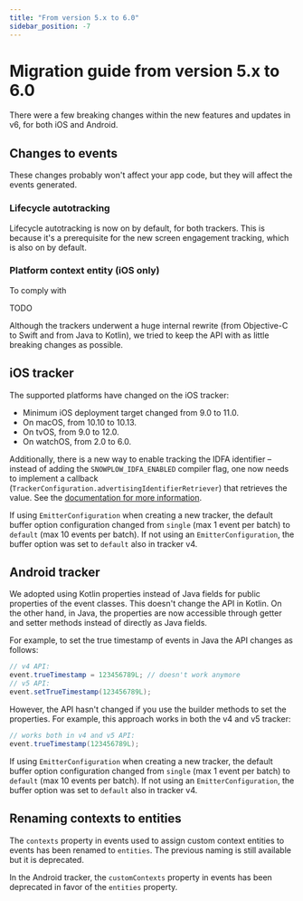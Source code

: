 ```yaml
---
title: "From version 5.x to 6.0"
sidebar_position: -7
---
```


# Migration guide from version 5.x to 6.0

There were a few breaking changes within the new features and updates in v6, for both iOS and Android.

## Changes to events

These changes probably won't affect your app code, but they will affect the events generated.

### Lifecycle autotracking

Lifecycle autotracking is now on by default, for both trackers. This is because it's a prerequisite for the new screen engagement tracking, which is also on by default.

### Platform context entity (iOS only)

To comply with 



TODO

Although the trackers underwent a huge internal rewrite (from Objective-C to Swift and from Java to Kotlin), we tried to keep the API with as little breaking changes as possible.

## iOS tracker

The supported platforms have changed on the iOS tracker:

* Minimum iOS deployment target changed from 9.0 to 11.0.
* On macOS, from 10.10 to 10.13.
* On tvOS, from 9.0 to 12.0.
* On watchOS, from 2.0 to 6.0.

Additionally, there is a new way to enable tracking the IDFA identifier – instead of adding the `SNOWPLOW_IDFA_ENABLED` compiler flag, one now needs to implement a callback (`TrackerConfiguration.advertisingIdentifierRetriever`) that retrieves the value. See the [documentation for more information](../../tracking-events/platform-and-application-context/index.md#identifier-for-advertisers-idfaaaid).

If using `EmitterConfiguration` when creating a new tracker, the default buffer option configuration changed from `single` (max 1 event per batch) to `default` (max 10 events per batch). If not using an `EmitterConfiguration`, the buffer option was set to `default` also in tracker v4.

## Android tracker

We adopted using Kotlin properties instead of Java fields for public properties of the event classes. This doesn't change the API in Kotlin. On the other hand, in Java, the properties are now accessible through getter and setter methods instead of directly as Java fields.

For example, to set the true timestamp of events in Java the API changes as follows:

```java
// v4 API:
event.trueTimestamp = 123456789L; // doesn't work anymore
// v5 API:
event.setTrueTimestamp(123456789L);
```

However, the API hasn't changed if you use the builder methods to set the properties. For example, this approach works in both the v4 and v5 tracker:

```java
// works both in v4 and v5 API:
event.trueTimestamp(123456789L);
```

If using `EmitterConfiguration` when creating a new tracker, the default buffer option configuration changed from `single` (max 1 event per batch) to `default` (max 10 events per batch). If not using an `EmitterConfiguration`, the buffer option was set to `default` also in tracker v4.

## Renaming contexts to entities

The `contexts` property in events used to assign custom context entities to events has been renamed to `entities`. The previous naming is still available but it is deprecated.

In the Android tracker, the `customContexts` property in events has been deprecated in favor of the `entities` property.

